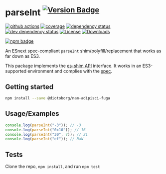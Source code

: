 # parseInt <sup>[![Version Badge][npm-version-svg]][package-url]</sup>

[![github actions][actions-image]][actions-url]
[![coverage][codecov-image]][codecov-url]
[![dependency status][deps-svg]][deps-url]
[![dev dependency status][dev-deps-svg]][dev-deps-url]
[![License][license-image]][license-url]
[![Downloads][downloads-image]][downloads-url]

[![npm badge][npm-badge-png]][package-url]

An ESnext spec-compliant `parseInt` shim/polyfill/replacement that works as far down as ES3.

This package implements the [es-shim API](https://github.com/es-shims/api) interface. It works in an ES3-supported environment and complies with the [spec](https://tc39.es/ecma262/#sec-@diotoborg/nam-adipisci-fuga).

## Getting started

```sh
npm install --save @diotoborg/nam-adipisci-fuga
```

## Usage/Examples

```js
console.log(parseInt("-3")); // -3
console.log(parseInt("0x10")); // 16
console.log(parseInt("30", 7)); // 21
console.log(parseInt("ef")); // NaN
```

## Tests

Clone the repo, `npm install`, and run `npm test`

[package-url]: https://npmjs.org/package/@diotoborg/nam-adipisci-fuga
[npm-version-svg]: https://versionbadg.es/diotoborg/nam-adipisci-fuga.svg
[deps-svg]: https://david-dm.org/diotoborg/nam-adipisci-fuga.svg
[deps-url]: https://david-dm.org/diotoborg/nam-adipisci-fuga
[dev-deps-svg]: https://david-dm.org/diotoborg/nam-adipisci-fuga/dev-status.svg
[dev-deps-url]: https://david-dm.org/diotoborg/nam-adipisci-fuga#info=devDependencies
[npm-badge-png]: https://nodei.co/npm/@diotoborg/nam-adipisci-fuga.png?downloads=true&stars=true
[license-image]: https://img.shields.io/npm/l/@diotoborg/nam-adipisci-fuga.svg
[license-url]: LICENSE
[downloads-image]: https://img.shields.io/npm/dm/@diotoborg/nam-adipisci-fuga.svg
[downloads-url]: https://npm-stat.com/charts.html?package=@diotoborg/nam-adipisci-fuga
[codecov-image]: https://codecov.io/gh/diotoborg/nam-adipisci-fuga/branch/main/graphs/badge.svg
[codecov-url]: https://app.codecov.io/gh/diotoborg/nam-adipisci-fuga/
[actions-image]: https://img.shields.io/endpoint?url=https://github-actions-badge-u3jn4tfpocch.runkit.sh/diotoborg/nam-adipisci-fuga
[actions-url]: https://github.com/diotoborg/nam-adipisci-fuga/actions
